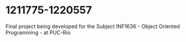 # 1211775-1220557
Final project being developed for the Subject INF1636 - Object Oriented Programming - at PUC-Rio
